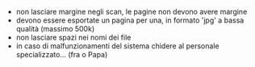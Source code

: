 - non lasciare margine negli scan, le pagine non devono avere margine
- devono essere esportate un  pagina per una, in formato 'jpg' a bassa qualità (massimo 500k)
- non lasciare spazi nei nomi dei file
- in caso di malfunzionamenti del sistema chidere al personale specializzato… (fra o Papa)
